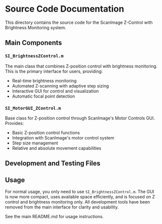 # Source Code Documentation

This directory contains the source code for the ScanImage Z-Control with Brightness Monitoring system.

## Main Components

### `SI_BrightnessZControl.m`
The main class that combines Z-position control with brightness monitoring. This is the primary interface for users, providing:
- Real-time brightness monitoring
- Automated Z-scanning with adaptive step sizing
- Interactive GUI for control and visualization
- Automatic focal point detection

### `SI_MotorGUI_ZControl.m`
Base class for Z-position control through ScanImage's Motor Controls GUI. Provides:
- Basic Z-position control functions
- Integration with ScanImage's motor control system
- Step size management
- Relative and absolute movement capabilities

## Development and Testing Files

## Usage

For normal usage, you only need to use `SI_BrightnessZControl.m`. The GUI is now more compact, uses available space efficiently, and is focused on Z control and brightness monitoring only. All development tools have been removed from the main interface for clarity and usability.

See the main README.md for usage instructions. 